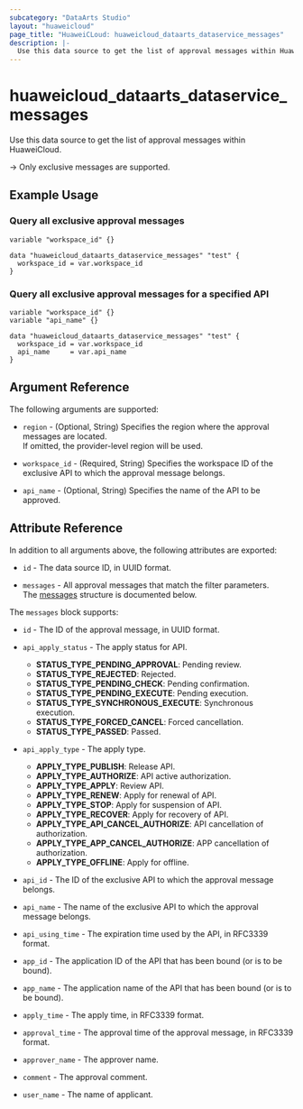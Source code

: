 ```yaml
---
subcategory: "DataArts Studio"
layout: "huaweicloud"
page_title: "HuaweiCLoud: huaweicloud_dataarts_dataservice_messages"
description: |-
  Use this data source to get the list of approval messages within HuaweiCloud.
---
```


# huaweicloud_dataarts_dataservice_messages

Use this data source to get the list of approval messages within HuaweiCloud.

-> Only exclusive messages are supported.

## Example Usage

### Query all exclusive approval messages

```hcl
variable "workspace_id" {}

data "huaweicloud_dataarts_dataservice_messages" "test" {
  workspace_id = var.workspace_id
}
```

### Query all exclusive approval messages for a specified API

```hcl
variable "workspace_id" {}
variable "api_name" {}

data "huaweicloud_dataarts_dataservice_messages" "test" {
  workspace_id = var.workspace_id
  api_name     = var.api_name
}
```

## Argument Reference

The following arguments are supported:

* `region` - (Optional, String) Specifies the region where the approval messages are located.  
  If omitted, the provider-level region will be used.

* `workspace_id` - (Required, String) Specifies the workspace ID of the exclusive API to which the approval message
  belongs.

* `api_name` - (Optional, String) Specifies the name of the API to be approved.

## Attribute Reference

In addition to all arguments above, the following attributes are exported:

* `id` - The data source ID, in UUID format.

* `messages` - All approval messages that match the filter parameters.  
  The [messages](#dataservice_approve_messages_elem) structure is documented below.

<a name="dataservice_approve_messages_elem"></a>
The `messages` block supports:

* `id` - The ID of the approval message, in UUID format.

* `api_apply_status` - The apply status for API.
  + **STATUS_TYPE_PENDING_APPROVAL**: Pending review.
  + **STATUS_TYPE_REJECTED**: Rejected.
  + **STATUS_TYPE_PENDING_CHECK**: Pending confirmation.
  + **STATUS_TYPE_PENDING_EXECUTE**: Pending execution.
  + **STATUS_TYPE_SYNCHRONOUS_EXECUTE**: Synchronous execution.
  + **STATUS_TYPE_FORCED_CANCEL**: Forced cancellation.
  + **STATUS_TYPE_PASSED**: Passed.

* `api_apply_type` - The apply type.
  + **APPLY_TYPE_PUBLISH**: Release API.
  + **APPLY_TYPE_AUTHORIZE**: API active authorization.
  + **APPLY_TYPE_APPLY**: Review API.
  + **APPLY_TYPE_RENEW**: Apply for renewal of API.
  + **APPLY_TYPE_STOP**: Apply for suspension of API.
  + **APPLY_TYPE_RECOVER**: Apply for recovery of API.
  + **APPLY_TYPE_API_CANCEL_AUTHORIZE**: API cancellation of authorization.
  + **APPLY_TYPE_APP_CANCEL_AUTHORIZE**: APP cancellation of authorization.
  + **APPLY_TYPE_OFFLINE**: Apply for offline.

* `api_id` - The ID of the exclusive API to which the approval message belongs.

* `api_name` - The name of the exclusive API to which the approval message belongs.

* `api_using_time` - The expiration time used by the API, in RFC3339 format.

* `app_id` - The application ID of the API that has been bound (or is to be bound).

* `app_name` - The application name of the API that has been bound (or is to be bound).

* `apply_time` - The apply time, in RFC3339 format.

* `approval_time` - The approval time of the approval message, in RFC3339 format.

* `approver_name` - The approver name.

* `comment` - The approval comment.

* `user_name` - The name of applicant.
